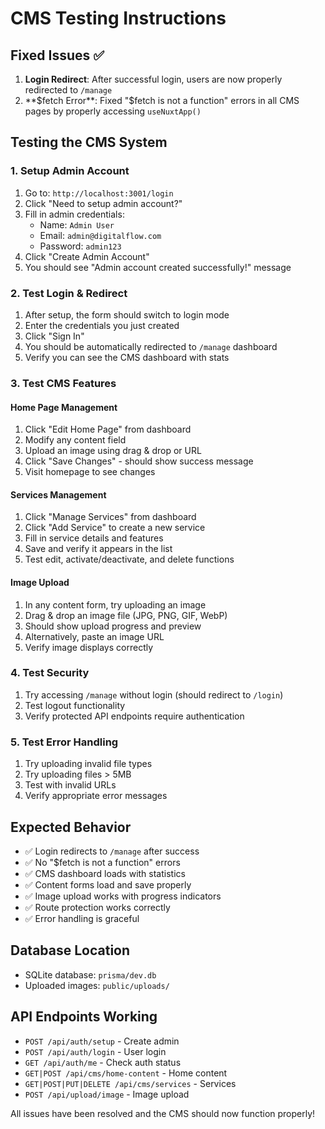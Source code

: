 # CMS Testing Instructions

## Fixed Issues ✅
1. **Login Redirect**: After successful login, users are now properly redirected to `/manage`
2. **$fetch Error**: Fixed "$fetch is not a function" errors in all CMS pages by properly accessing `useNuxtApp()`

## Testing the CMS System

### 1. Setup Admin Account
1. Go to: `http://localhost:3001/login`
2. Click "Need to setup admin account?"
3. Fill in admin credentials:
   - Name: `Admin User`
   - Email: `admin@digitalflow.com`
   - Password: `admin123`
4. Click "Create Admin Account"
5. You should see "Admin account created successfully!" message

### 2. Test Login & Redirect
1. After setup, the form should switch to login mode
2. Enter the credentials you just created
3. Click "Sign In"
4. You should be automatically redirected to `/manage` dashboard
5. Verify you can see the CMS dashboard with stats

### 3. Test CMS Features

#### Home Page Management
1. Click "Edit Home Page" from dashboard
2. Modify any content field
3. Upload an image using drag & drop or URL
4. Click "Save Changes" - should show success message
5. Visit homepage to see changes

#### Services Management
1. Click "Manage Services" from dashboard
2. Click "Add Service" to create a new service
3. Fill in service details and features
4. Save and verify it appears in the list
5. Test edit, activate/deactivate, and delete functions

#### Image Upload
1. In any content form, try uploading an image
2. Drag & drop an image file (JPG, PNG, GIF, WebP)
3. Should show upload progress and preview
4. Alternatively, paste an image URL
5. Verify image displays correctly

### 4. Test Security
1. Try accessing `/manage` without login (should redirect to `/login`)
2. Test logout functionality
3. Verify protected API endpoints require authentication

### 5. Test Error Handling
1. Try uploading invalid file types
2. Try uploading files > 5MB
3. Test with invalid URLs
4. Verify appropriate error messages

## Expected Behavior
- ✅ Login redirects to `/manage` after success
- ✅ No "$fetch is not a function" errors
- ✅ CMS dashboard loads with statistics
- ✅ Content forms load and save properly
- ✅ Image upload works with progress indicators
- ✅ Route protection works correctly
- ✅ Error handling is graceful

## Database Location
- SQLite database: `prisma/dev.db`
- Uploaded images: `public/uploads/`

## API Endpoints Working
- `POST /api/auth/setup` - Create admin
- `POST /api/auth/login` - User login  
- `GET /api/auth/me` - Check auth status
- `GET|POST /api/cms/home-content` - Home content
- `GET|POST|PUT|DELETE /api/cms/services` - Services
- `POST /api/upload/image` - Image upload

All issues have been resolved and the CMS should now function properly!